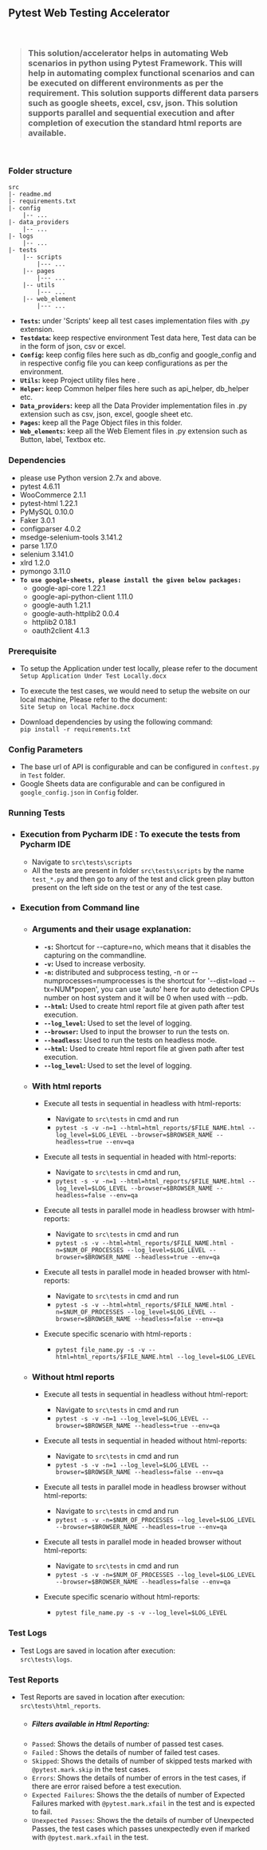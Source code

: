 ## Pytest Web Testing Accelerator

<br/>

>### This solution/accelerator helps in automating Web scenarios in python using Pytest Framework. This will help in automating complex functional scenarios and can be executed on different environments as per the requirement. This solution supports different data parsers such as google sheets, excel, csv, json. This solution supports parallel and sequential execution and after completion of execution the standard html reports are available.


<br />

### Folder structure
    src
    |- readme.md
    |- requirements.txt
    |- config
        |-- ...                  
    |- data_providers
        |-- ...
    |- logs
        |-- ...               
    |- tests
        |-- scripts
            |--- ...
        |-- pages
            |--- ...
        |-- utils
            |--- ...
        |-- web_element
            |--- ...
            
- **`Tests`:** under 'Scripts' keep all test cases implementation files with .py extension.
- **`Testdata`:** keep respective environment Test data here, Test data can be in the form of json, csv or excel. 
- **`Config`:** keep config files here such as db_config and google_config and in respective config file you can keep configurations as per the environment.
- **`Utils`:** keep Project utility files here .
- **`Helper`:** keep Common helper files here such as api_helper, db_helper etc.
- **`Data_providers`:** keep all the Data Provider implementation files in .py extension such as csv, json, excel, google sheet etc.
- **`Pages`:** keep all the Page Object files in this folder.
- **`Web_elements`:** keep all the Web Element files in .py extension such as Button, label, Textbox etc.

### Dependencies
-   please use Python version 2.7x and above.
-   pytest 4.6.11
-   WooCommerce 2.1.1
-   pytest-html 1.22.1
- 	PyMySQL 0.10.0
-   Faker 3.0.1
-   configparser 4.0.2
-   msedge-selenium-tools 3.141.2
-   parse 1.17.0
-   selenium 3.141.0
-   xlrd 1.2.0
-   pymongo 3.11.0
- **`To use google-sheets, please install the given below packages:`**
  -   google-api-core 1.22.1
  -   google-api-python-client 1.11.0
  -   google-auth 1.21.1
  -   google-auth-httplib2 0.0.4
  -   httplib2 0.18.1
  -   oauth2client 4.1.3

### Prerequisite
- To setup the Application under test locally, please refer to the document ```Setup Application Under Test Locally.docx```
- To execute the test cases, we would need to setup the website on our local machine, Please refer to the document:<br />`Site Setup on local Machine.docx`

- Download dependencies by using the following command:<br />`pip install -r requirements.txt`

### Config Parameters
- The base url of API is configurable and can be configured in `conftest.py` in `Test` folder.
- Google Sheets data are configurable and can be configured in `google_config.json` in `Config` folder.


### Running Tests

- ### Execution from Pycharm IDE : To execute the tests from Pycharm IDE
  -   Navigate to `src\tests\scripts`
  -   All the tests are present in folder `src\tests\scripts` by the name `test_*.py` and then go to any of the test and click green play button present on the left side on the test or any of the test case.

- ### Execution from Command line
  - ### Arguments and their usage explanation:<br/>
    -   **`-s`:** Shortcut for --capture=no, which means that it disables the capturing on the commandline.
    -   **`-v`:** Used to increase verbosity.
    -   **`-n`:** distributed and subprocess testing, -n or --numprocesses=numprocesses  is the shortcut for '--dist=load --tx=NUM*popen', you can use 'auto' here for auto detection CPUs number on host system and it will be 0 when used with --pdb.
    - **`--html`:** Used to create html report file at given path after test execution.
    - **`--log_level`:** Used to set the level of logging.
    - **`--browser`:** Used to input the browser to run the tests on.
    - **`--headless`:** Used to run the tests on headless mode.
    - **`--html`:** Used to create html report file at given path after test execution.
    - **`--log_level`:** Used to set the level of logging.
    
  - ### With html reports
    - Execute all tests in sequential in headless with html-reports: 
      - Navigate to `src\tests` in cmd and run
      - ```pytest -s -v -n=1 --html=html_reports/$FILE_NAME.html --log_level=$LOG_LEVEL --browser=$BROWSER_NAME --headless=true --env=qa```
    - Execute all tests in sequential in headed with html-reports: 
      - Navigate to `src\tests` in cmd and run,<br />
      - ```pytest -s -v -n=1 --html=html_reports/$FILE_NAME.html --log_level=$LOG_LEVEL --browser=$BROWSER_NAME --headless=false --env=qa```

    - Execute all tests in parallel mode in headless browser with html-reports:
      - Navigate to `src\tests` in cmd and run
      - ```pytest -s -v --html=html_reports/$FILE_NAME.html -n=$NUM_OF_PROCESSES --log_level=$LOG_LEVEL --browser=$BROWSER_NAME --headless=true --env=qa```

    - Execute all tests in parallel mode in headed browser with html-reports: 
      - Navigate to `src\tests` in cmd and run
      - ```pytest -s -v --html=html_reports/$FILE_NAME.html -n=$NUM_OF_PROCESSES --log_level=$LOG_LEVEL --browser=$BROWSER_NAME --headless=false --env=qa```

    - Execute specific scenario with html-reports :
      - ```pytest file_name.py -s -v --html=html_reports/$FILE_NAME.html --log_level=$LOG_LEVEL```
  
  - ### Without html reports
    - Execute all tests in sequential in headless without html-report: 
      - Navigate to `src\tests` in cmd and run
      - ```pytest -s -v -n=1 --log_level=$LOG_LEVEL --browser=$BROWSER_NAME --headless=true --env=qa```
  
    - Execute all tests in sequential in headed without html-reports: 
      - Navigate to `src\tests` in cmd and run
      - ```pytest -s -v -n=1 --log_level=$LOG_LEVEL --browser=$BROWSER_NAME --headless=false --env=qa```
  
    - Execute all tests in parallel mode in headless browser without html-reports: 
      - Navigate to `src\tests` in cmd and run
      - ```pytest -s -v -n=$NUM_OF_PROCESSES --log_level=$LOG_LEVEL --browser=$BROWSER_NAME --headless=true --env=qa```

    - Execute all tests in parallel mode in headed browser without html-reports: 
      - Navigate to `src\tests` in cmd and run
      - ```pytest -s -v -n=$NUM_OF_PROCESSES --log_level=$LOG_LEVEL --browser=$BROWSER_NAME --headless=false --env=qa```

    - Execute specific scenario without html-reports:
      - ```pytest file_name.py -s -v --log_level=$LOG_LEVEL```

### Test Logs
-   Test Logs are saved in location after execution:<br />`src\tests\logs`.

### Test Reports
-   Test Reports are saved in location after execution:<br />`src\tests\html_reports`.

    - ##### Filters available in Html Reporting:
    - `Passed`: Shows the details of number of passed test cases. 
    - `Failed` : Shows the details of number of failed test cases.
    - `Skipped`: Shows the details of number of skipped tests marked with `@pytest.mark.skip` in the test cases. 
    - `Errors`: Shows the details of number of errors in the test cases, if there are error raised before a test execution.
    - `Expected Failures`: Shows the the details of number of Expected Failures marked with `@pytest.mark.xfail` in the test and is expected to fail.
    - `Unexpected Passes`: Shows the the details of number of Unexpected Passes, the test cases which passes unexpectedly even if marked with `@pytest.mark.xfail` in the test.  